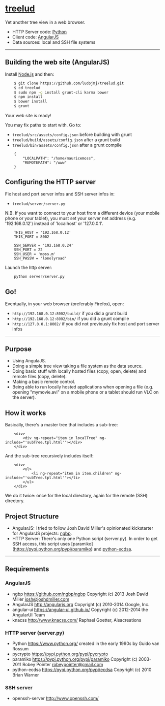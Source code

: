 # [treelud](https://github.com/ludojmj/treelud)

Yet another tree view in a web browser.

 - HTTP Server code: [Python](https://www.python.org/)
 - Client code: [AngularJS](https://angularjs.org/)
 - Data sources: local and SSH file systems

***

## Building the web site (AngularJS)

Install [Node.js](https://nodejs.org/) and then:

```sh
    $ git clone https://github.com/ludojmj/treelud.git
    $ cd treelud
    $ sudo npm -g install grunt-cli karma bower
    $ npm install
    $ bower install
    $ grunt
```
Your web site is ready!

You may fix paths to start with. Go to:

 - `treelud/src/assets/config.json` before building with grunt
 - `treelud/build/assets/config.json` after a grunt build
 - `treelud/bin/assets/config.json` after a grunt compile

```
    {
        "LOCALPATH": "/home/mauricemoss",
        "REMOTEPATH": "/www"
    }
```

## Configuring the HTTP server

Fix host and port server infos and SSH server infos in:

 - `treelud/server/server.py`

N.B. If you want to connect to your host from a different device (your mobile phone or your tablet), you must set your server net address (e.g. '192.168.0.12') instead of 'localhost' or '127.0.0.1'.

```
    THIS_HOST = '192.168.0.12'
    THIS_PORT = 8002

    SSH_SERVER = '192.168.0.24'
    SSH_PORT = 22
    SSH_USER = 'moss.m'
    SSH_PASSW = 'lonelyroad'
```

Launch the http server:

```sh
    python server/server.py
```

## Go!

Eventually, in your web browser (preferably Firefox), open:

 - `http://192.168.0.12:8002/build/` if you did a grunt build
 - `http://192.168.0.12:8002/bin/` if you did a grunt compile
 - `http://127.0.0.1:8002/` if you did not previously fix host and port server infos

***

## Purpose

 - Using AngulaJS.
 - Doing a simple tree view taking a file system as the data source.
 - Doing basic stuff with locally hosted files (copy, open, delete) and remote files (copy, delete).
 - Making a basic remote control.
 - Being able to run locally hosted applications when opening a file (e.g. opening "mymovie.avi" on a mobile phone or a tablet should run VLC on the server).

## How it works

Basically, there's a master tree that includes a sub-tree:

```
    <div>
        <div ng-repeat="item in localTree" ng-include="'subTree.tpl.html'"></div>
    </div>
```

And the sub-tree recursively includes itself:

```
    <div>
        <ul>
            <li ng-repeat="item in item.children" ng-include="'subTree.tpl.html'"></li>
        </ul>
    </div>
```

We do it twice: once for the local directory, again for the remote (SSH) directory.

## Project Structure

 - AngularJS: I tried to follow Josh David Miller's opinionated kickstarter for AngularJS projects: [ngbp](https://github.com/ngbp/ngbp).
 - HTTP Server: There's only one Python script (server.py). In order to get SSH access, this script uses [paramiko] (https://pypi.python.org/pypi/paramiko) and [python-ecdsa](https://pypi.python.org/pypi/ecdsa).

***

## Requirements

### AngularJS

 - ngbp <https://github.com/ngbp/ngbp> Copyright (c) 2013 Josh David Miller <josh@joshdmiller.com>
 - AngularJS <http://angularjs.org> Copyright (c) 2010-2014 Google, Inc.
 - angular-ui <https://angular-ui.github.io/> Copyright (c) 2012-2014 the AngularUI Team
 - knacss <http://www.knacss.com/> Raphael Goetter, Alsacreations

### HTTP server (server.py)

 - Python <https://www.python.org/> created in the early 1990s by Guido van Rossum
 - pycrypto <https://pypi.python.org/pypi/pycrypto>
 - paramiko <https://pypi.python.org/pypi/paramiko> Copyright (c) 2003-2011 Robey Pointer <robeypointer@gmail.com>
 - python-ecdsa <https://pypi.python.org/pypi/ecdsa> Copyright (c) 2010 Brian Warner

### SSH server

 - openssh-server <http://www.openssh.com/>

